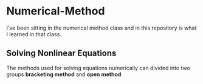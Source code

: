 # Numerical-Method
I've been sitting in the numerical method class and in this repository is what I learned in that class.

## Solving Nonlinear Equations
The methods used for solving equations numerically can divided into two groups <b>bracketing method</b> and <b>open method</b>
